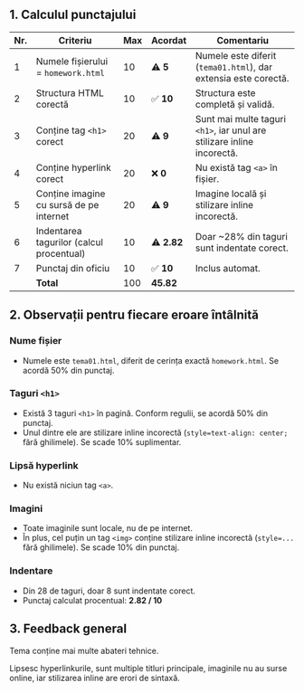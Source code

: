 ## 1. Calculul punctajului

| Nr. | Criteriu                                                    | Max | Acordat | Comentariu                                                                 |
|-----|-------------------------------------------------------------|-----|---------|---------------------------------------------------------------------------|
| 1   | Numele fișierului = `homework.html`                         | 10  | ⚠️ **5**  | Numele este diferit (`tema01.html`), dar extensia este corectă.           |
| 2   | Structura HTML corectă                                      | 10  | ✅ **10** | Structura este completă și validă.                                        |
| 3   | Conține tag `<h1>` corect                                   | 20  | ⚠️ **9**  | Sunt mai multe taguri `<h1>`, iar unul are stilizare inline incorectă.    |
| 4   | Conține hyperlink corect                                    | 20  | ❌ **0**  | Nu există tag `<a>` în fișier.                                            |
| 5   | Conține imagine cu sursă de pe internet                     | 20  | ⚠️ **9**  | Imagine locală și stilizare inline incorectă.                             |
| 6   | Indentarea tagurilor (calcul procentual)                    | 10  | ⚠️ **2.82** | Doar ~28% din taguri sunt indentate corect.                               |
| 7   | Punctaj din oficiu                                          | 10  | ✅ **10** | Inclus automat.                                                           |
|     | **Total**                                                   |100  | **45.82** |



## 2. Observații pentru fiecare eroare întâlnită

### Nume fișier
- Numele este `tema01.html`, diferit de cerința exactă `homework.html`. Se acordă 50% din punctaj.

### Taguri `<h1>`
- Există 3 taguri `<h1>` în pagină. Conform regulii, se acordă 50% din punctaj.
- Unul dintre ele are stilizare inline incorectă (`style=text-align: center;` fără ghilimele). Se scade 10% suplimentar.

### Lipsă hyperlink
- Nu există niciun tag `<a>`.

### Imagini
- Toate imaginile sunt locale, nu de pe internet.
- În plus, cel puțin un tag `<img>` conține stilizare inline incorectă (`style=...` fără ghilimele). Se scade 10% din punctaj.

### Indentare
- Din 28 de taguri, doar 8 sunt indentate corect.
- Punctaj calculat procentual: **2.82 / 10**



## 3. Feedback general
Tema conține mai multe abateri tehnice. 

Lipsesc hyperlinkurile, sunt multiple titluri principale, imaginile nu au surse online, iar stilizarea inline are erori de sintaxă.
